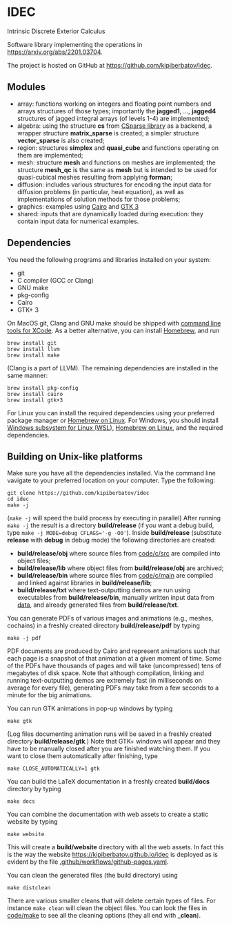 # IDEC
Intrinsic Discrete Exterior Calculus

Software library implementing the operations in
<https://arxiv.org/abs/2201.03704>.

The project is hosted on GitHub at <https://github.com/kipiberbatov/idec>.

## Modules
- array: functions working on integers and floating point numbers and
arrays structures of those types;
importantly the **jagged1**, ..., **jagged4** structures of jagged integral
arrays (of levels 1-4) are implemented;
- algebra: using the structure **cs** from
[CSparse library](https://github.com/DrTimothyAldenDavis/SuiteSparse/tree/stable/CSparse)
as a backend, a wrapper structure **matrix\_sparse** is created;
a simpler structure **vector\_sparse** is also created;
- region: structures **simplex** and **quasi\_cube**
and functions operating on them are implemented;
- mesh: structure **mesh** and functions on meshes are implemented;
the structure **mesh\_qc** is the same as **mesh** but is intended to be used
for quasi-cubical meshes resulting from applying **forman**;
- diffusion: includes various structures for encoding the input data for
diffusion problems (in particular, heat equation), as well as implementations
of solution methods for those problems;
- graphics: examples using [Cairo](https://www.cairographics.org) and
[GTK 3](https://docs.gtk.org/gtk3/)
- shared: inputs that are dynamically loaded during execution:
they contain input data for numerical examples.

## Dependencies

You need the following programs and libraries installed on your system:
- git
- C compiler (GCC or Clang)
- GNU make
- pkg-config
- Cairo
- GTK+ 3

On MacOS git, Clang and GNU make should be shipped with
[command line tools for XCode](https://developer.apple.com/xcode/resources/).
As a better alternative, you can install [Homebrew](https://brew.sh), and run

```
brew install git
brew install llvm
brew install make
```

(Clang is a part of LLVM).
The remaining dependencies are installed in the same manner:

```
brew install pkg-config
brew install cairo
brew install gtk+3
```

For Linux you can install the required dependencies using your preferred
package manager or [Homebrew on Linux](https://docs.brew.sh/Homebrew-on-Linux).
For Windows, you should install
[Windows subsystem for Linux (WSL)](https://learn.microsoft.com/en-us/windows/wsl/install),
[Homebrew on Linux](https://docs.brew.sh/Homebrew-on-Linux),
and the required dependencies.


## Building on Unix-like platforms

Make sure you have all the dependencies installed.
Via the command line vavigate to your preferred location on your computer.
Type the following:

```
git clone https://github.com/kipiberbatov/idec
cd idec
make -j
```

(`make -j` will speed the build process by executing in parallel)
After running `make -j` the result is a directory **build/release**
(if you want a debug build, type `make -j MODE=debug CFLAGS='-g -O0'`).
Inside **build/release** (substitute **release** with **debug** in debug mode)
the following directories are created:
- **build/release/obj** where source files from
[code/c/src](https://github.com/kipiberbatov/idec/tree/main/code/c/src)
are compiled into object files;
- **build/release/lib** where object files from **build/release/obj**
are archived;
- **build/release/bin** where source files from
[code/c/main](https://github.com/kipiberbatov/idec/tree/main/code/c/main)
are compiled and linked against libraries in **build/release/lib**;
- **build/release/txt** where text-outputting demos are run using
executables from **build/release/bin**,
manually written input data from
[data](https://github.com/kipiberbatov/idec/tree/main/data),
and already generated files from **build/release/txt**.

You can generate PDFs of various images and animations (e.g., meshes, cochains)
in a freshly created directory **build/release/pdf** by typing
```
make -j pdf
```
PDF documents are produced by Cairo and represent animations such that
each page is a snapshot of that animation at a given moment of time.
Some of the PDFs have thousands of pages
and will take (uncompressed) tens of megabytes of disk space.
Note that although compilation, linking and running text-outputting demos are
extremely fast (in milliseconds on average for every file),
generating PDFs may take from a few seconds to a minute for the big animations.

You can run GTK animations in pop-up windows by typing
```
make gtk
```
(Log files documenting animation runs will be saved in a freshly created
directory **build/release/gtk**.)
Note that GTK+ windows will appear and they have to be manually closed after
you are finished watching them.
If you want to close them automatically after finishing, type
```
make CLOSE_AUTOMATICALLY=1 gtk
```

You can build the LaTeX documentation in a freshly created **build/docs**
directory by typing
```
make docs
```

You can combine the documentation with web assets to create a static website by
typing
```
make website
```
This will create a **build/website** directory with all the web assets.
In fact this is the way the website
<https://kipiberbatov.github.io/idec>
is deployed as is evident by the file
[.github/workflows/github-pages.yaml](https://github.com/kipiberbatov/idec/blob/main/.github/workflows/github-pages.yaml).

You can clean the generated files (the build directory) using
```
make distclean
```

There are various smaller cleans that will delete certain types of files.
For instance `make clean` will clean the object files.
You can look the files in
[code/make](https://github.com/kipiberbatov/idec/tree/main/code/make)
to see all the cleaning options (they all end with **_clean**).
